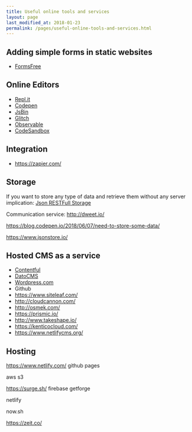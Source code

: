 ```yaml
---
title: Useful online tools and services
layout: page
last_modified_at: 2018-01-23
permalink: /pages/useful-online-tools-and-services.html
---
```


## Adding simple forms in static websites

- [FormsFree](https://formspree.io/)

## Online Editors

- [Repl.it](https://repl.it/)
- [Codepen](https://codepen.io/)
- [JsBin](http://jsbin.com/?html,js,output)
- [Glitch](https://glitch.com/)
- [Observable](https://beta.observablehq.com)
- [CodeSandbox](https://codesandbox.io/)

## Integration

- https://zapier.com/

## Storage

If you want to store any type of data and retrieve them without any server implication: [Json RESTFull Storage](https://jsonbin.org/)

Communication service: http://dweet.io/

https://blog.codepen.io/2018/06/07/need-to-store-some-data/

https://www.jsonstore.io/

## Hosted CMS as a service

- [Contentful](https://www.contentful.com/)
- [DatoCMS](https://www.datocms.com/)
- [Wordpress.com](https://wordpress.com/)
- Github
- https://www.siteleaf.com/
- http://cloudcannon.com/
- http://osmek.com/
- https://prismic.io/
- http://www.takeshape.io/
- https://kenticocloud.com/
- https://www.netlifycms.org/


## Hosting

https://www.netlify.com/
github pages

aws s3

https://surge.sh/
firebase
getforge

netlify

now.sh

https://zeit.co/